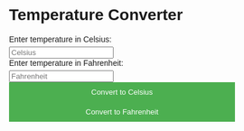 <!DOCTYPE html>
<html>
<head>
  <title>Temperature Converter</title>
  <style>
    body {
      font-family: Arial, sans-serif;
    }

    h1 {
      text-align: center;
    }

    .container {
      max-width: 400px;
      margin: 0 auto;
    }

    label {
      display: block;
      margin-bottom: 5px;
    }

    input[type="number"] {
      width: 100%;
      padding: 8px;
      box-sizing: border-box;
      margin-bottom: 10px;
    }

    .btn {
      background-color: #4CAF50;
      color: white;
      padding: 10px;
      border: none;
      cursor: pointer;
      width: 100%;
    }

    .result {
      font-weight: bold;
      margin-top: 10px;
    }
  </style>
</head>
<body>
  <div class="container">
    <h1>Temperature Converter</h1>
    <label>Enter temperature in Celsius:</label>
    <input type="number" id="celsiusInput" placeholder="Celsius" step="0.01">
    <label>Enter temperature in Fahrenheit:</label>
    <input type="number" id="fahrenheitInput" placeholder="Fahrenheit" step="0.01">
    <button class="btn" onclick="convertToCelsius()">Convert to Celsius</button>
    <button class="btn" onclick="convertToFahrenheit()">Convert to Fahrenheit</button>
    <p class="result" id="result"></p>
  </div>

  <script>
    function convertToCelsius() {
      var fahrenheitInput = document.getElementById('fahrenheitInput').value;
      var celsius = (parseFloat(fahrenheitInput) - 32) * 5 / 9;
      document.getElementById('result').textContent = celsius.toFixed(2) + ' °C';
    }

    function convertToFahrenheit() {
      var celsiusInput = document.getElementById('celsiusInput').value;
      var fahrenheit = (parseFloat(celsiusInput) * 9 / 5) + 32;
      document.getElementById('result').textContent = fahrenheit.toFixed(2) + ' °F';
    }
  </script>
</body>
</html>


